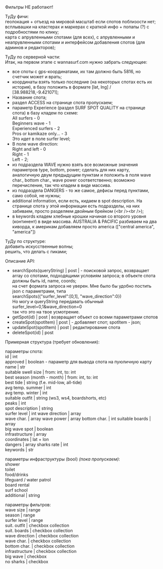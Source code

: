 Фильтры НЕ работают!  

ТуДу фичи:  
геолокация + отъезд на мировой масштаб если спотов поблизости нет;  
всплывашки на кластерах и маркерах с краткой инфо + попапы (?) с подробностями по клику;  
карта с апрувленными спотами (для всех), с апрувленными и неапрувленными спотами и интерфейсом добавления спотов (для админов и редакторов);  
  
ТуДу по серверной части:  
Итак, на первом этапе с wannasurf.com нужно забрать следующее:  
* все споты с gps-координатами, их там должно быть 5816, но счетчик может и врать;
* координаты взять только последние (на некоторых спотах есть их история), в базу положить в формате \[lat, lng\] / \[38.988218,-9.421071\];
* Название спота;
* раздел ACCESS на странице спота пропускаем;
* параметр Experience (раздел SURF SPOT QUALITY на странице спота) в базу кладем по схеме:  
All surfers - 0  
Beginners wave - 1  
Experienced surfers - 2  
Pros or kamikaze only... - 3  
Это идет в поле surfer level;  
* В поле wave direction:  
Right and left - 0  
Right - 1  
Left - 2;
* из подраздела WAVE нужно взять все возможные значения параметров type, bottom, power; сделать для них карту, аналогичную двум предыдущим пунктам и положить в поля wave char., bottom char., wave power соответственно; возможно перечисление, так что кладем в виде массива.
* из подраздела DANGERS - то же самое, дефисы перед пунктами, само собой, не нужны;
* additional information, если есть, кидаем в spot description. На странице спота у этой информации есть подразделы, на них забиваем, просто разделяем двойным брейком (\<br /\>\<br /\>);
* в keywords кладем хлебные крошки начиная со второго уровня (континент) в виде массива. AUSTRALIA & PACIFIC разбиваем на два киворда, к америкам добавляем просто america (\["central america", "america"\])

ТуДу по структуре:  
добавить искусственные волны;  
решить, что делать с пиками;  

Описание API:  
* searchSpots(queryString) | post | - поисковой запрос, возвращает  array со спотами, подходящими условиям запроса; в объекте спота должны быть id, name, coords;  
на счет формата запроса не уверен. Мне было бы удобно постить json с параметрами, типа  
searchSpots({"surfer_level":\[0,1\], "wave_direction":0})  
Но могу и queryString передавать обычный surfer_level=0,1&wave_direction=0  
так что это на твое усмотрение.
* getSpot(id) | post | возвращает объект со всеми параметрами спотов
* createSpot(spotItem) | post | - добавляет спот; spotItem - json;  
* updateSpot(spotItem) | post | редактирование спота  
* deleteSpot(id) | post  


Примерная структура (требует обновления):  

параметры спота:  
id | int  
approved | boolean - параметр для вывода спота на пуюличную карту  
name | str  
suitable swell size | from: int, to: int  
best season (month - month) | from: int, to: int  
best tide | string (f.e. mid-low, all-tide)  
avg temp. summer | int  
avg temp. winter | int  
suitable outfit | string (ws3, ws4, boardshorts, etc)  
peaks | int  
spot description | string  
surfer level | int
wave direction | array  
wave char. | array 
wave power | array
bottom char. | int
suitable boards | array  
big wave spot | boolean  
infrastructure | array  
coordinates | lat + lon  
dangers | array
sharks rate | int  
keywords | str  


параметры инфраструктуры (bool) *(пока пропускаем)*:  
shower  
toilet  
food/drinks  
lifeguard / water patrol  
board rental  
surf school  
additional | string  

параметры фильтров:  
wave size | range  
season | range  
surfer level | range  
suit. outfit | checkbox collection  
suit. boards | checkbox collection  
wave direction | checkbox collection  
wave char. | checkbox collection  
bottom char. | checkbox collection  
infrastructure | checkbox collection  
big wave | checkbox  
no sharks | checkbox  